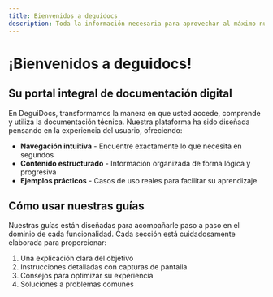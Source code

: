 ```yaml
---
title: Bienvenidos a deguidocs
description: Toda la información necesaria para aprovechar al máximo nuestra plataforma.
---
```


# ¡Bienvenidos a deguidocs!

## Su portal integral de documentación digital

En DeguiDocs, transformamos la manera en que usted accede, comprende y utiliza la documentación técnica. Nuestra plataforma ha sido diseñada pensando en la experiencia del usuario, ofreciendo:

* **Navegación intuitiva** - Encuentre exactamente lo que necesita en segundos
* **Contenido estructurado** - Información organizada de forma lógica y progresiva
* **Ejemplos prácticos** - Casos de uso reales para facilitar su aprendizaje

## Cómo usar nuestras guías

Nuestras guías están diseñadas para acompañarle paso a paso en el dominio de cada funcionalidad. Cada sección está cuidadosamente elaborada para proporcionar:

1. Una explicación clara del objetivo
2. Instrucciones detalladas con capturas de pantalla
3. Consejos para optimizar su experiencia
4. Soluciones a problemas comunes
